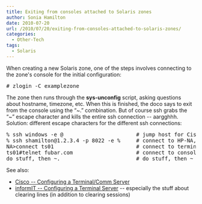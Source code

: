 ```yaml
---
title: Exiting from consoles attached to Solaris zones
author: Sonia Hamilton
date: 2010-07-20
url: /2010/07/20/exiting-from-consoles-attached-to-solaris-zones/
categories:
  - Other-Tech
tags:
  - Solaris
---
```

When creating a new Solaris zone, one of the steps involves connecting to the zone's console for the initial configuration:

<!--more-->

<pre># zlogin -C examplezone
</pre>

The zone then runs through the **sys-unconfig** script, asking questions about hostname, timezone, etc. When this is finished, the doco says to exit from the console using the &#8220;~.&#8221; combination. But of course ssh grabs the &#8220;~&#8221; escape character and kills the entire ssh connection -- aargghhh. Solution: different escape characters for the different ssh connections:

<pre>% ssh windows -e @                       # jump host for Cisco vpn, @ escape character
% ssh shamilton@1.2.3.4 -p 8022 -e %     # connect to HP-NA, % escape character
NA&gt;connect ts01                          # connect to terminal server
ts01#telnet fubar.com                    # connect to console of target server - finally
do stuff, then ~.                        # do stuff, then ~ escape character to exit zone console, to global zone
</pre>

See also:

  * [Cisco -- Configuring a Terminal/Comm Server][1]
  * [informIT -- Configuring a Terminal Server][2] -- especially the stuff about clearing lines (in addition to clearing sessions)

 [1]: http://cisco.biz/en/US/tech/tk801/tk36/technologies_configuration_example09186a008014f8e7.shtml
 [2]: http://www.informit.com/library/content.aspx?b=CCNP_Studies_Troubleshooting&seqNum=141
